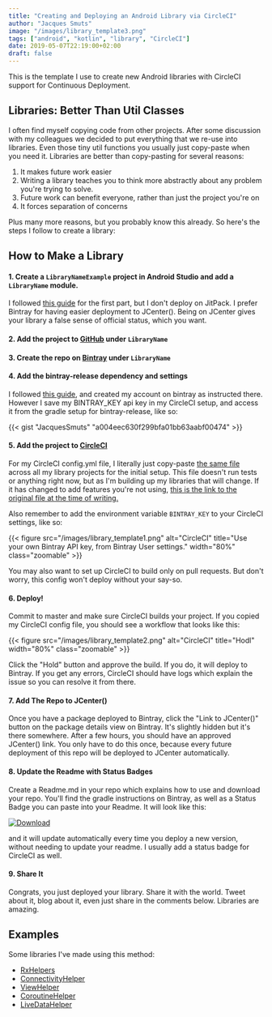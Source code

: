 ```yaml
---
title: "Creating and Deploying an Android Library via CircleCI"
author: "Jacques Smuts"
image: "/images/library_template3.png"
tags: ["android", "kotlin", "library", "CircleCI"]
date: 2019-05-07T22:19:00+02:00
draft: false
---
```


This is the template I use to create new Android libraries with CircleCI support for Continuous Deployment.

<!--more-->

## Libraries: Better Than Util Classes
I often find myself copying code from other projects. After some discussion with my colleagues we decided to put everything that we re-use into libraries. Even those tiny util functions you usually just copy-paste when you need it. Libraries are better than copy-pasting for several reasons:

1. It makes future work easier
2. Writing a library teaches you to think more abstractly about any problem you're trying to solve.
3. Future work can benefit everyone, rather than just the project you're on
4. It forces separation of concerns

Plus many more reasons, but you probably know this already. So here's the steps I follow to create a library:

## How to Make a Library

#### 1. Create a `LibraryNameExample` project in Android Studio and add a `LibraryName` module.

I followed [this guide](https://medium.com/@anujguptawork/how-to-create-your-own-android-library-and-publish-it-750e0f7481bf) for the first part, but I don't deploy on JitPack. I prefer Bintray for having easier deployment to JCenter(). Being on JCenter gives your library a false sense of official status, which you want.

#### 2. Add the project to [GitHub](https://github.com/new) under `LibraryName`

#### 3. Create the repo on [Bintray](https://bintray.com) under `LibraryName`

#### 4. Add the bintray-release dependency and settings

I followed [this guide](https://medium.com/@anitaa_1990/6-easy-steps-to-upload-your-android-library-to-bintray-jcenter-59e6030c8890), and created my account on bintray as instructed there. However I save my BINTRAY_KEY api key in my CircleCI setup, and access it from the gradle setup for bintray-release, like so:

{{< gist "JacquesSmuts" "a004eec630f299bfa01bb63aabf00474" >}}

#### 5. Add the project to [CircleCI](https://circleci.com)

For my CircleCI config.yml file, I literally just copy-paste [the same file](https://github.com/JacquesSmuts/RxHelpers/tree/master/.circleci) across all my library projects for the initial setup. This file doesn't run tests or anything right now, but as I'm building up my libraries that will change. If it has changed to add features you're not using, [this is the link to the original file at the time of writing.](https://github.com/JacquesSmuts/RxHelpers/blob/2a2349a72bea5025c87b05bf3d0b385e7ee1f5b8/.circleci/config.yml#L1)

Also remember to add the environment variable `BINTRAY_KEY` to your CircleCI settings, like so:

{{< figure src="/images/library_template1.png" alt="CircleCI" title="Use your own Bintray API key, from Bintray User settings." width="80%" class="zoomable" >}}

You may also want to set up CircleCI to build only on pull requests. But don't worry, this config won't deploy without your say-so.

#### 6. Deploy!

Commit to master and make sure CircleCI builds your project. If you copied my CircleCI config file, you should see a workflow that looks like this:

{{< figure src="/images/library_template2.png" alt="CircleCI" title="Hodl" width="80%" class="zoomable" >}}

Click the "Hold" button and approve the build. If you do, it will deploy to Bintray. If you get any errors, CircleCI should have logs which explain the issue so you can resolve it from there.

#### 7. Add The Repo to JCenter()

Once you have a package deployed to Bintray, click the "Link to JCenter()" button on the package details view on Bintray. It's slightly hidden but it's there somewhere. After a few hours, you should have an approved JCenter() link. You only have to do this once, because every future deployment of this repo will be deployed to JCenter automatically.

#### 8. Update the Readme with Status Badges

Create a Readme.md in your repo which explains how to use and download your repo. You'll find the gradle instructions on Bintray, as well as a Status Badge you can paste into your Readme. It will look like this: 

[![Download](https://api.bintray.com/packages/jacquessmuts/RxHelpers/rxhelpers/images/download.svg) ](https://bintray.com/jacquessmuts/RxHelpers/rxhelpers/_latestVersion) 

and it will update automatically every time you deploy a new version, without needing to update your readme. I usually add a status badge for CircleCI as well.

#### 9. Share It

Congrats, you just deployed your library. Share it with the world. Tweet about it, blog about it, even just share in the comments below. Libraries are amazing.

## Examples

Some libraries I've made using this method:

- [RxHelpers](https://github.com/JacquesSmuts/RxHelpers)
- [ConnectivityHelper](https://github.com/flatcircle/ConnectivityHelper)
- [ViewHelper](https://github.com/flatcircle/ViewHelper)
- [CoroutineHelper](https://github.com/flatcircle/CoroutineHelper)
- [LiveDataHelper](https://github.com/flatcircle/LiveDataHelper)